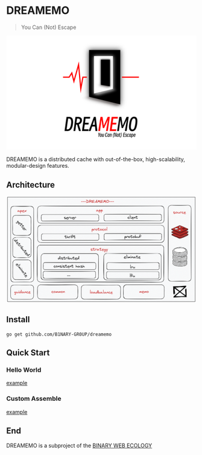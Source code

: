# DREAMEMO

> You Can (Not) Escape

![dreamemo](./image/dreamemo.png)

DREAMEMO is a distributed cache with out-of-the-box, high-scalability, modular-design features.

## Architecture

![dreamemo-arch](./image/dreamemo-arch.png)

## Install

```shell
go get github.com/B1NARY-GR0UP/dreamemo
```

## Quick Start

### Hello World

[example](example/hello-world/main.go)

### Custom Assemble

[example](example/custom-assemble/main.go)

## End

DREAMEMO is a subproject of the [BINARY WEB ECOLOGY](https://github.com/B1NARY-GR0UP)
